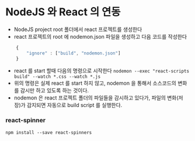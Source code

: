 # NodeJS 와 React 의 연동

- NodeJS project root 폴더에서 react 프로젝트를 생성한다
- react 프로젝트의 root 에 nodemon.json 파일을 생성하고 다음 코드를 작성한다

```js
    {
        "ignore" : ["build", "nodemon.json"]
    }
```

- react 를 start 할때 다음의 명령으로 시작한다
  `nodemon --exec "react-scripts build" --watch *.css --watch *.js`
- 위의 명령은 실제 react 를 start 하지 않고, nodemon 을 통해서 소스코드의 변화를
  감시만 하고 있도록 하는 것이다.
- nodemon 은 react 프로젝트 폴더의 파일들을 감시하고 있다가, 파일의 변화(저장)가 감지되면
  자동으로 build script 를 실행한다.

### react-spinner

```
npm install --save react-spinners
```

